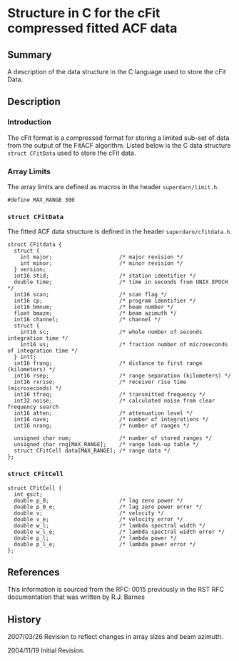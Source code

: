 <!--
(C) copyright 2020 VT SuperDARN, Virginia Polytechnic Institute & State University
author: Kevin Sterne
-->

# Structure in C for the cFit compressed fitted ACF data

## Summary

A description of the data structure in the C language used to store the cFit Data.

## Description

### Introduction

The cFit format is a compressed format for storing a limited sub-set of data from the output of the FitACF algorithm. Listed below is the C data structure <code>struct CFitData</code> used to store the cFit data.

### Array Limits

The array limits are defined as macros in the header <code>superdarn/limit.h</code>.
```
#define MAX_RANGE 300	
```

### `struct CFitData`

The fitted ACF data structure is defined in the header <code>superdarn/cfitdata.h</code>.
```
struct CFitdata {
  struct {
    int major;                     /* major revision */
    int minor;                     /* minor revision */
  } version;
  int16 stid;                      /* station identifier */
  double time;                     /* time in seconds from UNIX EPOCH */
  int16 scan;                      /* scan flag */
  int16 cp;                        /* program identifier */
  int16 bmnum;                     /* beam number */
  float bmazm;                     /* beam azimuth */
  int16 channel;                   /* channel */
  struct { 
    int16 sc;                      /* whole number of seconds integration time */
    int16 us;                      /* fraction number of microseconds of integration time */
  } intt;
  int16 frang;                     /* distance to first range (kilometers) */
  int16 rsep;                      /* range separation (kilometers) */
  int16 rxrise;                    /* receiver rise time (microseconds) */
  int16 tfreq;                     /* transmitted frequency */
  int32 noise;                     /* calculated noise from clear frequency search
  int16 atten;                     /* attenuation level */
  int16 nave;                      /* number of integrations */
  int16 nrang;                     /* number of ranges */

  unsigned char num;               /* number of stored ranges */
  unsigned char rng[MAX_RANGE];    /* range look-up table */
  struct CFitCell data[MAX_RANGE]; /* range data */
};
```

### `struct CFitCell`
```
struct CFitCell {
  int gsct;
  double p_0;                      /* lag zero power */
  double p_0_e;                    /* lag zero power error */
  double v;                        /* velocity */
  double v_e;                      /* velocity error */
  double w_l;                      /* lambda spectral width */
  double w_l_e;                    /* lambda spectral width error */
  double p_l;                      /* lambda power */
  double p_l_e;                    /* lambda power error */
};
```

## References

This information is sourced from the RFC: 0015 previously in the RST RFC documentation that was written by R.J. Barnes

## History

2007/03/26  Revision to reflect changes in array sizes and beam azimuth.

2004/11/19  Initial Revision.



